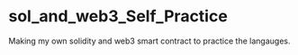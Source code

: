 # sol_and_web3_Self_Practice
Making my own solidity and web3 smart contract to practice the langauges.

